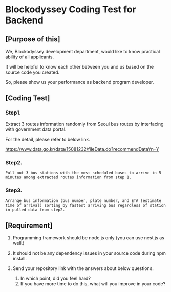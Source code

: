 # Blockodyssey Coding Test for Backend

## [Purpose of this]

We, Blockodyssey development department, would like to know practical ability of all applicants.

It will be helpful to know each other between you and us based on the source code you created.

So, please show us your performance as backend program developer.


## [Coding Test]

### Step1. 
   Extract 3 routes information randomly from Seoul bus routes by interfacing with government data portal.
   
   For the detail, please refer to below link.
   
   https://www.data.go.kr/data/15081232/fileData.do?recommendDataYn=Y


### Step2. 
    Pull out 3 bus stations with the most scheduled buses to arrive in 5 minutes among extracted routes information from step 1.


### Step3. 
    Arrange bus information (bus number, plate number, and ETA (estimate time of arrival) sorting by fastest arriving bus regardless of station in pulled data from step2.


## [Requirement]

1. Programming framework should be node.js only (you can use nest.js as well.)

2. It should not be any dependency issues in your source code during npm install.

3. Send your repository link with the answers about below questions.

   1) In which point, did you feel hard?
   2) If you have more time to do this, what will you improve in your code?
